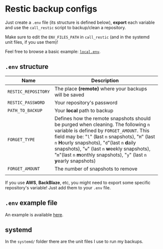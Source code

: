 # Restic backup configs

Just create a `.env` file (its structure is defined below), **export** each variable and use the `call_restic` script to backup/clean a repository.

Make sure to edit the `ENV_FILES_PATH` in `call_restic` (and in the systemd unit files, if you use them)!

Feel free to browse a basic example: [`local.env`](./local.env).

## `.env` structure

| Name                | Description                                                                                                                                                                                                                                                                                                                                                                   |
| ------------------- | ----------------------------------------------------------------------------------------------------------------------------------------------------------------------------------------------------------------------------------------------------------------------------------------------------------------------------------------------------------------------------- |
| `RESTIC_REPOSITORY` | The place **(remote)** where your backups will be saved                                                                                                                                                                                                                                                                                                                       |
| `RESTIC_PASSWORD`   | Your repository's password                                                                                                                                                                                                                                                                                                                                                    |
| `PATH_TO_BACKUP`    | Your **local** path to backup                                                                                                                                                                                                                                                                                                                                                 |
| `FORGET_TYPE`       | Defines how the remote snapshots should be purged when cleaning. The following `n` variable is defined by `FORGET_AMOUNT`. This field may be: "`l`" (**l**ast `n` snapshots), "`H`" (last `n` **H**ourly snapshots), "`d`"(last `n` **d**aily snapshots), "`w`" (last `n` **w**eekly snapshots), "`m`"(last `n` **m**onthly snapshots), "`y`" (last `n` **y**early snapshots) |
| `FORGET_AMOUNT`     | The number of snapshots to remove                                                                                                                                                                                                                                     
                                                                                                        |
If you use **AWS**, **BackBlaze**, etc, you might need to export some specific repository's variable! Just add them to your `.env` file.

## `.env` example file

An example is available [here](./local.env).

## systemd

In the `systemd/` folder there are the unit files I use to run my backups.

